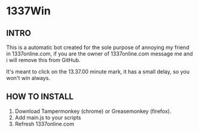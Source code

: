 # 1337Win

## INTRO
This is a automatic bot created for the sole purpose of annoying my friend in 1337online.com, if you are the owner of 
1337online.com message me and i will remove this from GitHub. 

It's meant to click on the 13.37.00 minute mark, it has a small delay, so you won't win always.

## HOW TO INSTALL
1. Download Tampermonkey (chrome) or Greasemonkey (firefox).
2. Add main.js to your scripts
3. Refresh 1337online.com
